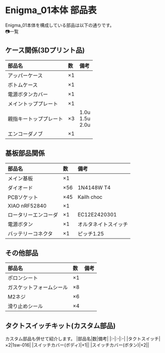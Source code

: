 # Enigma_01本体 部品表
Enigma_01本体を構成している部品は以下の通りです。  
📷一覧  
## ケース関係(3Dプリント品)
|部品名|数|備考|
|:-|:-|:-| 
|アッパーケース|×1||
|ボトムケース|×1||
|電源ボタンカバー|×1||
|メイントッププレート|×1||
|親指キートッププレート|×3|1.0u<br>1.5u<br>2.0u|
|エンコーダノブ|×1||

## 基板部品関係
|部品名|数|備考|
|:-|:-|:-| 
|メイン基板|×1||
|ダイオード|×56|1N4148W T4|
|PCBソケット|×45|Kailh choc|
|XIAO nRF52840|×1||
|ロータリーエンコーダ|×1|EC12E2420301|
|電源ボタン|×1|オルタネイトスイッチ|
|バッテリーコネクタ|×1|ピッチ1.25|

## その他部品
|部品名|数|備考|
|:-|:-|:-| 
|ポロンシート|×1||
|ガスケットフォームシール|×8||
|M2ネジ|×6||
|滑り止めシール|×4||



## タクトスイッチキット(カスタム部品)
カスタム部品も併せて紹介します。
|部品名|数|備考|
|:-|:-|:-| 
|タクトスイッチ|×2|1sw-016|
|スイッチカバー(ボディ)|×1||
|スイッチカバー(ボタン)|×2||

